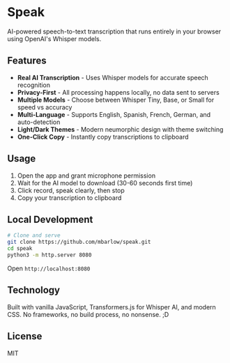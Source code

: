 # Speak

AI-powered speech-to-text transcription that runs entirely in your browser using OpenAI's Whisper models.

## Features

- **Real AI Transcription** - Uses Whisper models for accurate speech recognition
- **Privacy-First** - All processing happens locally, no data sent to servers
- **Multiple Models** - Choose between Whisper Tiny, Base, or Small for speed vs accuracy
- **Multi-Language** - Supports English, Spanish, French, German, and auto-detection
- **Light/Dark Themes** - Modern neumorphic design with theme switching
- **One-Click Copy** - Instantly copy transcriptions to clipboard

## Usage

1. Open the app and grant microphone permission
2. Wait for the AI model to download (30-60 seconds first time)
3. Click record, speak clearly, then stop
4. Copy your transcription to clipboard

## Local Development

```bash
# Clone and serve
git clone https://github.com/mbarlow/speak.git
cd speak
python3 -m http.server 8080
```

Open `http://localhost:8080`

## Technology

Built with vanilla JavaScript, Transformers.js for Whisper AI, and modern CSS. No frameworks, no build process, no nonsense. ;D

## License

MIT
